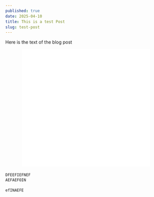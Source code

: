 ```yaml
---
published: true
date: 2025-04-10
title: This is a test Post
slug: test-post
---
```

Here is the text of the blog post

<p style="text-align: center"><img src="/public/depaul_light_logo.png"></p>

```
DFEEFIEFNEF
AEFAEFOIN 

efINAEFE
```